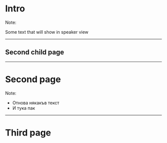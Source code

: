 # Intro

Note:

Some text that will show in speaker view


----

## Second child page


---

# Second page

Note:

* Отнова някакъв текст
* И тука пак

---

# Third page

